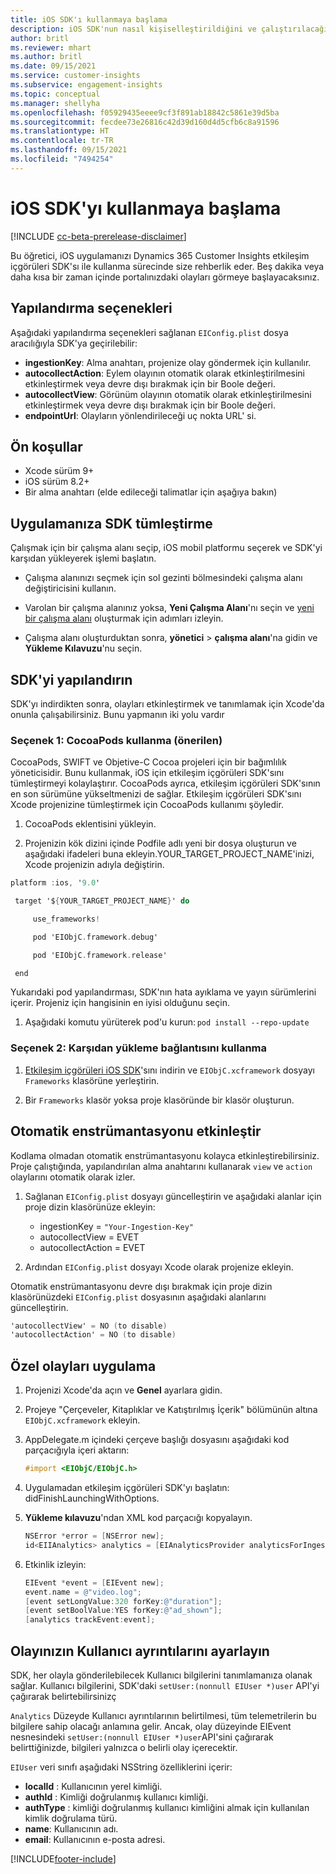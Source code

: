 ```yaml
---
title: iOS SDK'ı kullanmaya başlama
description: iOS SDK'nun nasıl kişiselleştirildiğini ve çalıştırılacağını öğrenin
author: britl
ms.reviewer: mhart
ms.author: britl
ms.date: 09/15/2021
ms.service: customer-insights
ms.subservice: engagement-insights
ms.topic: conceptual
ms.manager: shellyha
ms.openlocfilehash: f05929435eeee9cf3f891ab18842c5861e39d5ba
ms.sourcegitcommit: fecdee73e26816c42d39d160d4d5cfb6c8a91596
ms.translationtype: HT
ms.contentlocale: tr-TR
ms.lasthandoff: 09/15/2021
ms.locfileid: "7494254"
---
```

# <a name="get-started-with-the-ios-sdk"></a>iOS SDK'yı kullanmaya başlama

[!INCLUDE [cc-beta-prerelease-disclaimer](includes/cc-beta-prerelease-disclaimer.md)]

Bu öğretici, iOS uygulamanızı Dynamics 365 Customer Insights etkileşim içgörüleri SDK'sı ile kullanma sürecinde size rehberlik eder. Beş dakika veya daha kısa bir zaman içinde portalınızdaki olayları görmeye başlayacaksınız.

## <a name="configuration-options"></a>Yapılandırma seçenekleri

Aşağıdaki yapılandırma seçenekleri sağlanan `EIConfig.plist` dosya aracılığıyla SDK'ya geçirilebilir:

- **ingestionKey**: Alma anahtarı, projenize olay göndermek için kullanılır.
- **autocollectAction**: Eylem olayının otomatik olarak etkinleştirilmesini etkinleştirmek veya devre dışı bırakmak için bir Boole değeri.
- **autocollectView**: Görünüm olayının otomatik olarak etkinleştirilmesini etkinleştirmek veya devre dışı bırakmak için bir Boole değeri.
- **endpointUrl**: Olayların yönlendirileceği uç nokta URL' si.

## <a name="prerequisites"></a>Ön koşullar

- Xcode sürüm 9+
- iOS sürüm 8.2+
- Bir alma anahtarı (elde edileceği talimatlar için aşağıya bakın)

## <a name="integrate-the-sdk-into-your-application"></a>Uygulamanıza SDK tümleştirme

Çalışmak için bir çalışma alanı seçip, iOS mobil platformu seçerek ve SDK'yi karşıdan yükleyerek işlemi başlatın.

- Çalışma alanınızı seçmek için sol gezinti bölmesindeki çalışma alanı değiştiricisini kullanın.

- Varolan bir çalışma alanınız yoksa, **Yeni Çalışma Alanı**'nı seçin ve [yeni bir çalışma alanı](create-workspace.md) oluşturmak için adımları izleyin.

- Çalışma alanı oluşturduktan sonra, **yönetici** > **çalışma alanı**'na gidin ve **Yükleme Kılavuzu**'nu seçin.

## <a name="configure-the-sdk"></a>SDK'yi yapılandırın

SDK'yı indirdikten sonra, olayları etkinleştirmek ve tanımlamak için Xcode'da onunla çalışabilirsiniz. Bunu yapmanın iki yolu vardır

### <a name="option-1-using-cocoapods-recommended"></a>Seçenek 1: CocoaPods kullanma (önerilen)
CocoaPods, SWIFT ve Objetive-C Cocoa projeleri için bir bağımlılık yöneticisidir. Bunu kullanmak, iOS için etkileşim içgörüleri SDK'sını tümleştirmeyi kolaylaştırır. CocoaPods ayrıca, etkileşim içgörüleri SDK'sının en son sürümüne yükseltmenizi de sağlar. Etkileşim içgörüleri SDK'sını Xcode projenizine tümleştirmek için CocoaPods kullanımı şöyledir. 

1. CocoaPods eklentisini yükleyin. 

1. Projenizin kök dizini içinde Podfile adlı yeni bir dosya oluşturun ve aşağıdaki ifadeleri buna ekleyin.YOUR_TARGET_PROJECT_NAME'inizi, Xcode projenizin adıyla değiştirin. 
```objectivec
platform :ios, '9.0'  

 target '${YOUR_TARGET_PROJECT_NAME}' do 

     use_frameworks!   

     pod 'EIObjC.framework.debug' 

     pod 'EIObjC.framework.release' 

 end 
```
Yukarıdaki pod yapılandırması, SDK'nın hata ayıklama ve yayın sürümlerini içerir. Projeniz için hangisinin en iyisi olduğunu seçin.

1. Aşağıdaki komutu yürüterek pod'u kurun: `pod install --repo-update `

### <a name="option-2-using-download-link"></a>Seçenek 2: Karşıdan yükleme bağlantısını kullanma

1. [Etkileşim içgörüleri iOS SDK](https://download.pi.dynamics.com/sdk/EI-SDKs/ei-ios-sdk.zip)'sını indirin ve `EIObjC.xcframework` dosyayı `Frameworks` klasörüne yerleştirin.

1. Bir `Frameworks` klasör yoksa proje klasöründe bir klasör oluşturun.

## <a name="enable-auto-instrumentation"></a>Otomatik enstrümantasyonu etkinleştir
 
Kodlama olmadan otomatik enstrümantasyonu kolayca etkinleştirebilirsiniz. Proje çalıştığında, yapılandırılan alma anahtarını kullanarak `view` ve `action` olaylarını otomatik olarak izler. 

1. Sağlanan `EIConfig.plist` dosyayı güncelleştirin ve aşağıdaki alanlar için proje dizin klasörünüze ekleyin:
    - ingestionKey = `"Your-Ingestion-Key"`
    - autocollectView = EVET
    - autocollectAction = EVET

2. Ardından `EIConfig.plist` dosyayı Xcode olarak projenize ekleyin. 



Otomatik enstrümantasyonu devre dışı bırakmak için proje dizin klasörünüzdeki  `EIConfig.plist` dosyasının aşağıdaki alanlarını güncelleştirin. 

```objectivec
'autocollectView' = NO (to disable)
'autocollectAction' = NO (to disable)
```


## <a name="implement-custom-events"></a>Özel olayları uygulama

1. Projenizi Xcode'da açın ve **Genel** ayarlara gidin. 
1. Projeye "Çerçeveler, Kitaplıklar ve Katıştırılmış İçerik" bölümünün altına `EIObjC.xcframework` ekleyin.

1. AppDelegate.m içindeki çerçeve başlığı dosyasını aşağıdaki kod parçacığıyla içeri aktarın:

    ```objectivec
    #import <EIObjC/EIObjC.h>
    ```

1. Uygulamadan etkileşim içgörüleri SDK'yı başlatın: didFinishLaunchingWithOptions.
1. **Yükleme kılavuzu**'ndan XML kod parçacığı kopyalayın.

    ```objectivec
    NSError *error = [NSError new];
    id<EIIAnalytics> analytics = [EIAnalyticsProvider analyticsForIngestionKey:nil error:&error];
    ```

1. Etkinlik izleyin:

    ```objectivec
    EIEvent *event = [EIEvent new];
    event.name = @"video.log";
    [event setLongValue:320 forKey:@"duration"];
    [event setBoolValue:YES forKey:@"ad_shown"];
    [analytics trackEvent:event];
    ```

## <a name="set-user-details-for-your-event"></a>Olayınızın Kullanıcı ayrıntılarını ayarlayın

SDK, her olayla gönderilebilecek Kullanıcı bilgilerini tanımlamanıza olanak sağlar. Kullanıcı bilgilerini, SDK'daki `setUser:(nonnull EIUser *)user` API'yi çağırarak belirtebilirsinizç

`Analytics` Düzeyde Kullanıcı ayrıntılarının belirtilmesi, tüm telemetrilerin bu bilgilere sahip olacağı anlamına gelir. Ancak, olay düzeyinde EIEvent nesnesindeki `setUser:(nonnull EIUser *)user`API'sini çağırarak belirttiğinizde, bilgileri yalnızca o belirli olay içerecektir.

`EIUser` veri sınıfı aşağıdaki NSString özelliklerini içerir:

- **localId** : Kullanıcının yerel kimliği.
- **authId** : Kimliği doğrulanmış kullanıcı kimliği.
- **authType** : kimliği doğrulanmış kullanıcı kimliğini almak için kullanılan kimlik doğrulama türü.
- **name**: Kullanıcının adı.
- **email**: Kullanıcının e-posta adresi.


[!INCLUDE[footer-include](../includes/footer-banner.md)]
